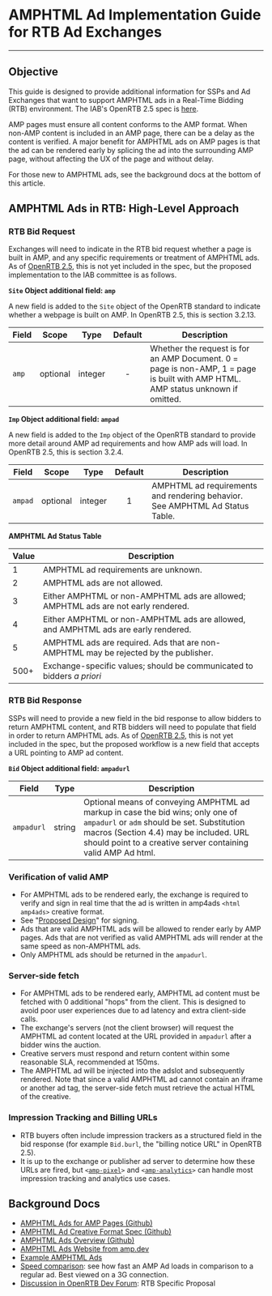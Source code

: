 # AMPHTML Ad Implementation Guide for RTB Ad Exchanges

---

## Objective

This guide is designed to provide additional information for SSPs and Ad Exchanges that want to support AMPHTML ads in a Real-Time Bidding (RTB) environment. The IAB's OpenRTB 2.5 spec is [here](http://www.iab.com/wp-content/uploads/2016/03/OpenRTB-API-Specification-Version-2-5-FINAL.pdf).

AMP pages must ensure all content conforms to the AMP format. When non-AMP content is included in an AMP page, there can be a delay as the content is verified. A major benefit for AMPHTML ads on AMP pages is that the ad can be rendered early by splicing the ad into the surrounding AMP page, without affecting the UX of the page and without delay.

For those new to AMPHTML ads, see the background docs at the bottom of this article.

## AMPHTML Ads in RTB: High-Level Approach

### RTB Bid Request

Exchanges will need to indicate in the RTB bid request whether a page is built in AMP, and any specific requirements or treatment of AMPHTML ads. As of [OpenRTB 2.5](http://www.iab.com/wp-content/uploads/2016/03/OpenRTB-API-Specification-Version-2-5-FINAL.pdf), this is not yet included in the spec, but the proposed implementation to the IAB committee is as follows.

**`Site` Object additional field: `amp`**

A new field is added to the `Site` object of the OpenRTB standard to indicate whether a webpage is built on AMP. In OpenRTB 2.5, this is section 3.2.13.

| Field | Scope    | Type    | Default | Description                                                                                                                      |
| ----- | -------- | ------- | :-----: | -------------------------------------------------------------------------------------------------------------------------------- |
| `amp` | optional | integer |    -    | Whether the request is for an AMP Document. 0 = page is non-AMP, 1 = page is built with AMP HTML. AMP status unknown if omitted. |

**`Imp` Object additional field: `ampad`**

A new field is added to the `Imp` object of the OpenRTB standard to provide more detail around AMP ad requirements and how AMP ads will load. In OpenRTB 2.5, this is section 3.2.4.

| Field   | Scope    | Type    | Default | Description                                                                  |
| ------- | -------- | ------- | :-----: | ---------------------------------------------------------------------------- |
| `ampad` | optional | integer |    1    | AMPHTML ad requirements and rendering behavior. See AMPHTML Ad Status Table. |

**AMPHTML Ad Status Table**

| Value | Description                                                                          |
| ----- | ------------------------------------------------------------------------------------ |
| 1     | AMPHTML ad requirements are unknown.                                                 |
| 2     | AMPHTML ads are not allowed.                                                         |
| 3     | Either AMPHTML or non-AMPHTML ads are allowed; AMPHTML ads are not early rendered.   |
| 4     | Either AMPHTML or non-AMPHTML ads are allowed, and AMPHTML ads are early rendered.   |
| 5     | AMPHTML ads are required. Ads that are non-AMPHTML may be rejected by the publisher. |
| 500+  | Exchange-specific values; should be communicated to bidders _a priori_               |

### RTB Bid Response

SSPs will need to provide a new field in the bid response to allow bidders to return AMPHTML content, and RTB bidders will need to populate that field in order to return AMPHTML ads. As of [OpenRTB 2.5](http://www.iab.com/wp-content/uploads/2016/03/OpenRTB-API-Specification-Version-2-5-FINAL.pdf), this is not yet included in the spec, but the proposed workflow is a new field that accepts a URL pointing to AMP ad content.

**`Bid` Object additional field: `ampadurl`**

| Field      | Type   | Description                                                                                                                                                                                                                               |
| ---------- | ------ | ----------------------------------------------------------------------------------------------------------------------------------------------------------------------------------------------------------------------------------------- |
| `ampadurl` | string | Optional means of conveying AMPHTML ad markup in case the bid wins; only one of `ampadurl` or `adm` should be set. Substitution macros (Section 4.4) may be included. URL should point to a creative server containing valid AMP Ad html. |

### Verification of valid AMP

-   For AMPHTML ads to be rendered early, the exchange is required to verify and sign in real time that the ad is written in amp4ads `<html amp4ads>` creative format.
-   See "[Proposed Design](https://github.com/ampproject/amphtml/issues/3133)" for signing.
-   Ads that are valid AMPHTML ads will be allowed to render early by AMP pages. Ads that are not verified as valid AMPHTML ads will render at the same speed as non-AMPHTML ads.
-   Only AMPHTML ads should be returned in the `ampadurl`.

### Server-side fetch

-   For AMPHTML ads to be rendered early, AMPHTML ad content must be fetched with 0 additional "hops" from the client. This is designed to avoid poor user experiences due to ad latency and extra client-side calls.
-   The exchange's servers (not the client browser) will request the AMPHTML ad content located at the URL provided in `ampadurl` after a bidder wins the auction.
-   Creative servers must respond and return content within some reasonable SLA, recommended at 150ms.
-   The AMPHTML ad will be injected into the adslot and subsequently rendered. Note that since a valid AMPHTML ad cannot contain an iframe or another ad tag, the server-side fetch must retrieve the actual HTML of the creative.

### Impression Tracking and Billing URLs

-   RTB buyers often include impression trackers as a structured field in the bid response (for example `Bid.burl`, the "billing notice URL" in OpenRTB 2.5).
-   It is up to the exchange or publisher ad server to determine how these URLs are fired, but <code><[amp-pixel](https://amp.dev/documentation/components/amp-pixel)></code> and <code><[amp-analytics](https://amp.dev/documentation/components/amp-analytics)></code> can handle most impression tracking and analytics use cases.

## Background Docs

-   [AMPHTML Ads for AMP Pages (Github)](https://github.com/ampproject/amphtml/issues/3133)
-   [AMPHTML Ad Creative Format Spec (Github)](https://github.com/ampproject/amphtml/blob/main/extensions/amp-a4a/amp-a4a-format.md)
-   [AMPHTML Ads Overview (Github)](https://github.com/ampproject/amphtml/blob/main/ads/google/a4a/docs/a4a-readme.md)
-   [AMPHTML Ads Website from amp.dev](https://amp.dev/community/platform-and-vendor-partners)
-   [Example AMPHTML Ads](https://amp.dev/documentation/examples/)
-   [Speed comparison](https://amp.dev/documentation/examples/advertising-analytics/amphtml_ads_vs_non_amp_ads/?format=websites): see how fast an AMP Ad loads in comparison to a regular ad. Best viewed on a 3G connection.
-   [Discussion in OpenRTB Dev Forum](https://groups.google.com/forum/#!topic/openrtb-dev/0wyPsF5D07Q): RTB Specific Proposal
